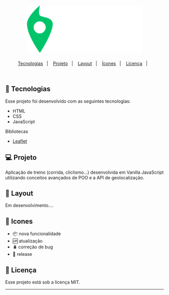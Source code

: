 <h1 align="center">
  <img alt="mapty" title="mapty" src="images/logo.png"  />
</h1>

<p align="center">
  <a href="#-tecnologias">Tecnologias</a>&nbsp;&nbsp;&nbsp;|&nbsp;&nbsp;&nbsp;
  <a href="#-projeto">Projeto</a>&nbsp;&nbsp;&nbsp;|&nbsp;&nbsp;&nbsp;
  <a href="#-layout">Layout</a>&nbsp;&nbsp;&nbsp;|&nbsp;&nbsp;&nbsp;
   <a href="#-icones">Ícones</a>&nbsp;&nbsp;&nbsp;|&nbsp;&nbsp;&nbsp;
  <a href="#memo-licença">Licença</a>&nbsp;&nbsp;&nbsp;|&nbsp;&nbsp;&nbsp;
</p>
<br>

## 🚀 Tecnologias

Esse projeto foi desenvolvido com as seguintes tecnologias:

- HTML
- CSS
- JavaScript

Bibliotecas

- [Leaflet](https://leafletjs.com/)

## 💻 Projeto

Aplicação de treino (corrida, cliclismo...) desenvolvida em Vanilla JavaScript utilizando conceitos avançados de POO e a API de geolocalização.

## 🔖 Layout

Em desenvolvimento....

## 🏁 Icones

- :package: nova funcionalidade
- :up: atualização
- :beetle: correção de bug
- :checkered_flag: release

## 📝 Licença

Esse projeto está sob a licença MIT.

---
